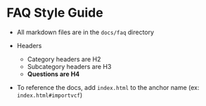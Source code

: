 # FAQ Style Guide

- All markdown files are in the `docs/faq` directory
- Headers
    - Category headers are H2
    - Subcategory headers are H3
    - **Questions are H4**
    
- To reference the docs, add `index.html` to the anchor name (ex: `index.html#importvcf`)
